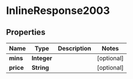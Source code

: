 # InlineResponse2003

## Properties
Name | Type | Description | Notes
------------ | ------------- | ------------- | -------------
**mins** | **Integer** |  |  [optional]
**price** | **String** |  |  [optional]
